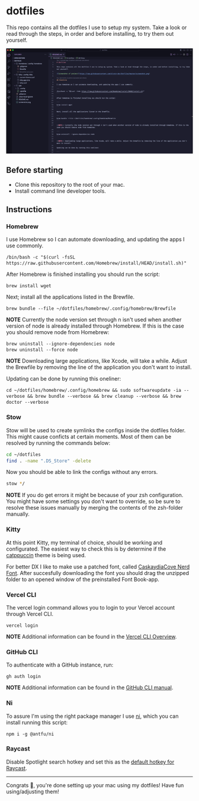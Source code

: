 # dotfiles

This repo contains all the dotfiles I use to setup my system. Take a look or read through the steps, in order and before installing, to try them out yourself.

![Screenshot of project](https://raw.githubusercontent.com/slvstr-dev/dotfiles/master/screenshot.png)

## Before starting

- Clone this repository to the root of your mac.
- Install command line developer tools.

## Instructions

### Homebrew

I use Homebrew so I can automate downloading, and updating the apps I use commonly.

```
/bin/bash -c "$(curl -fsSL https://raw.githubusercontent.com/Homebrew/install/HEAD/install.sh)"
```

After Homebrew is finished installing you should run the script:

```
brew install wget
```

Next; install all the applications listed in the Brewfile.

```
brew bundle --file ~/dotfiles/homebrew/.config/homebrew/Brewfile
```

**NOTE** Currently the node version set through n isn't used when another version of node is already installed through Homebrew. If this is the case you should remove node from Homebrew:

```
brew uninstall --ignore-dependencies node
brew uninstall --force node
```

**NOTE** Downloading large applications, like Xcode, will take a while. Adjust the Brewfile by removing the line of the application you don't want to install.

Updating can be done by running this oneliner:

```
cd ~/dotfiles/homebrew/.config/homebrew && sudo softwareupdate -ia --verbose && brew bundle --verbose && brew cleanup --verbose && brew doctor --verbose
```

### Stow

Stow will be used to create symlinks the configs inside the dotfiles folder. This might cause conficts at certain moments. Most of them can be resolved by running the commands below:

```sh
cd ~/dotfiles
find . -name ".DS_Store" -delete
```

Now you should be able to link the configs without any errors.

```sh
stow */
```

**NOTE** If you do get errors it might be because of your zsh configuration. You might have some settings you don't want to override, so be sure to resolve these issues manually by merging the contents of the zsh-folder manually.

### Kitty

At this point Kitty, my terminal of choice, should be working and configurated. The easiest way to check this is by determine if the [catppuccin](https://github.com/catppuccin/kitty) theme is being used.

For better DX I like to make use a patched font, called [CaskaydiaCove Nerd Font](https://www.nerdfonts.com/font-downloads). After succesfully downloading the font you should drag the unzipped folder to an opened window of the preinstalled Font Book-app.

### Vercel CLI

The vercel login command allows you to login to your Vercel account through Vercel CLI.

```
vercel login
```

**NOTE** Additional information can be found in the [Vercel CLI Overview](https://vercel.com/docs/cli).

### GitHub CLI

To authenticate with a GitHub instance, run:

```
gh auth login
```

**NOTE** Additional information can be found in the [GitHub CLI manual](https://cli.github.com/manual/).

### Ni

To assure I'm using the right package manager I use [ni](https://github.com/antfu/ni), which you can install running this script:

```
npm i -g @antfu/ni
```

### Raycast

Disable Spotlight search hotkey and set this as the [default hotkey for Raycast](https://manual.raycast.com/hotkey).

---

Congrats 🎉, you're done setting up your mac using my dotfiles! Have fun using/adjusting them!
